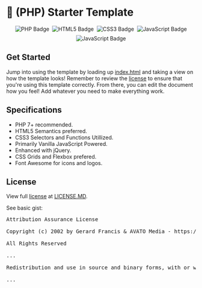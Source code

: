 # :page_with_curl: (PHP) Starter Template
<div style="display: flex; align-items: center; flex-flow: row wrap; justify-content: center; gap: 0.5rem;" >
    <img src="https://img.shields.io/static/v1?label=PHP&message=Ready&color=2C445C&style=for-the-badge&logo=php" alt="PHP Badge">
    <img src="https://img.shields.io/static/v1?label=HTML5&message=Compliant&color=2C445C&style=for-the-badge&logo=html5" alt="HTML5 Badge">
    <img src="https://img.shields.io/static/v1?label=CSS3&message=Designed&color=2C445C&style=for-the-badge&logo=css3" alt="CSS3 Badge">
    <img src="https://img.shields.io/static/v1?label=JavaScript&message=Powered&color=2C445C&style=for-the-badge&logo=javascript" alt="JavaScript Badge">
    <img src="https://img.shields.io/static/v1?label=jQuery&message=Enhanced&color=2C445C&style=for-the-badge&logo=jquery" alt="JavaScript Badge">
</div>

## Get Started
Jump into using the template by loading up [index.html](/index.html) and taking a view on how the template looks! Remember
to review the [license](/LICENSE.MD) to ensure that you're using this template correctly. From there, you can edit the document how you feel! Add whatever you need to make everything work.

## Specifications
- PHP 7+ recommended.
- HTML5 Semantics preferred.
- CSS3 Selectors and Functions Utillized.
- Primarily Vanilla JavaScript Powered.
- Enhanced with jQuery.
- CSS Grids and Flexbox prefered.
- Font Awesome for icons and logos.

## License
View full [license](/LICENSE.MD) at [LICENSE.MD](/LICENSE.MD).  

See basic gist:  
  
<pre>
Attribution Assurance License

Copyright (c) 2002 by Gerard Francis & AVATO Media - https://avato.media/ & https://jagofr.github.io/

All Rights Reserved

...

Redistribution and use in source and binary forms, with or without modification, are permitted provided that the conditions below are met. These conditions require a modest attribution to Gerard Francis (the "Author"), who hopes that its promotional value may help justify the thousands of dollars in otherwise billable time invested in writing this and other freely available, open-source software.

...
</pre>